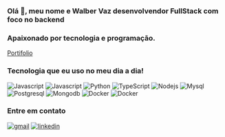 <h3> Olá 👋, meu nome e Walber Vaz desenvolvendor FullStack com foco no backend </h3>
<h3>Apaixonado por tecnologia e programação.</h3>
<a href="https://walber-vaz.github.io/">Portifolio</a>

<h3>Tecnologia que eu uso no meu dia a dia!</h3>
<div>
  <img src="https://img.shields.io/badge/Java-ED8B00?style=for-the-badge&logo=openjdk&logoColor=black" alt="Javascript" />
  <img src="https://img.shields.io/badge/JavaScript-F7DF1E?style=for-the-badge&logo=javascript&logoColor=black" alt="Javascript" />
  <img src="https://img.shields.io/badge/Python-3776AB?style=for-the-badge&logo=python&logoColor=white" alt="Python" />
  <img src="https://img.shields.io/badge/TypeScript-007ACC?style=for-the-badge&logo=typescript&logoColor=white" alt="TypeScript" />
  <img src="https://img.shields.io/badge/Node.js-43853D?style=for-the-badge&logo=node.js&logoColor=white" alt="Nodejs" />
  <img src="https://img.shields.io/badge/MySQL-00000F?style=for-the-badge&logo=mysql&logoColor=white" alt="Mysql" />
  <img src="https://img.shields.io/badge/PostgreSQL-316192?style=for-the-badge&logo=postgresql&logoColor=whit" alt="Postgresql" />
  <img src="https://img.shields.io/badge/MongoDB-4EA94B?style=for-the-badge&logo=mongodb&logoColor=white" alt="Mongodb" />
  <img src="https://img.shields.io/badge/Docker-2CA5E0?style=for-the-badge&logo=docker&logoColor=white" alt="Docker" />
  <img src="https://img.shields.io/badge/Go-00ADD8?style=for-the-badge&logo=go&logoColor=white" alt="Docker" />
</div>

<h3>Entre em contato</h3>
<a href="mailto:wvs.walber@gmail.com"><img src="https://img.shields.io/badge/Email-D14836?style=for-the-badge&logo=gmail&logoColor=white" alt="gmail" /></a>
<a href="https://www.linkedin.com/in/walber-vaz/"><img src="https://img.shields.io/badge/LinkedIn-0077B5?style=for-the-badge&logo=linkedin&logoColor=white" alt="linkedin" /></a>
